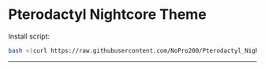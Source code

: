 # Pterodactyl Nightcore Theme

Install script:
```sh
bash <(curl https://raw.githubusercontent.com/NoPro200/Pterodactyl_Nightcore_Theme/main/install.sh)
```

---
